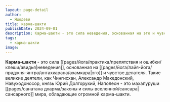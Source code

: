 ```yaml
---
layout: page-detail
author:
  - Яшодеви
title: карма-шакти
publishDate: 2024-09-01
description: Карма-шакти - это сила неведения, основанная на эго и чувстве делателя.
tags:
  - карма-шакти
image:
---
```

**Карма-шакти** - это сила [[pages/йога/практика/препятствия и ошибки/клеши/авидья|неведения]], основанная на [[pages/йога/лайя-йога/праджня-янтра/антахкарана/ахамкара|эго]] и чувстве делателя. Такие великие деятели, как Чингисхан, Александр Македонский, Навуходоносор, князь Юрий Долгорукий, Наполеон - это махапуруши [[pages/санатана дхарма/законы и силы вселенной/сансара|сансарного]] мира, обладающие огромной карма-шакти.

